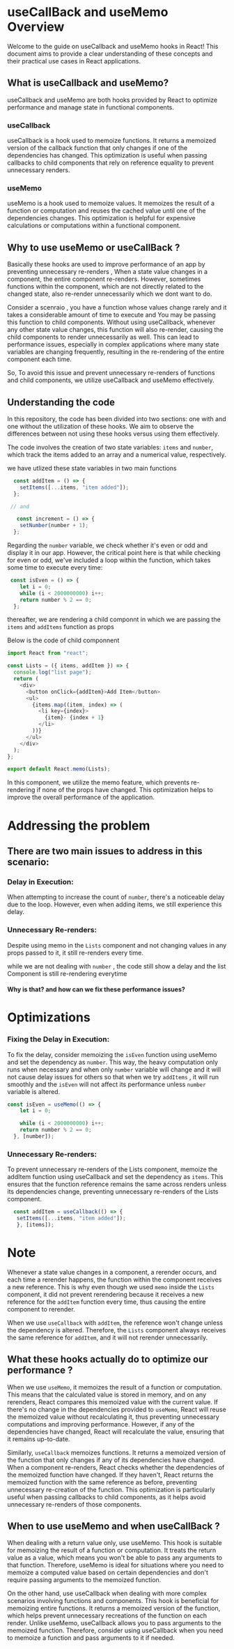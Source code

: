 
# useCallBack and useMemo Overview

Welcome to the guide on useCallback and useMemo hooks in React! This document aims to provide a clear understanding of these concepts and their practical use cases in React applications.

## What is useCallback and useMemo?
useCallback and useMemo are both hooks provided by React to optimize performance and manage state in functional components.

### useCallback
useCallback is a hook used to memoize functions. It returns a memoized version of the callback function that only changes if one of the dependencies has changed. This optimization is useful when passing callbacks to child components that rely on reference equality to prevent unnecessary renders.

### useMemo
useMemo is a hook used to memoize values. It memoizes the result of a function or computation and reuses the cached value until one of the dependencies changes. This optimization is helpful for expensive calculations or computations within a functional component.


## Why to use useMemo or useCallBack ?

Basically these hooks are used to improve performance of an app by preventing unnecessary re-renders , When a state value changes in a component, the entire component re-renders. However, sometimes functions within the component, which are not directly related to the changed state, also re-render unnecessarily which we dont want to do.

Consider a scenraio , you have a function whose values change rarely and it takes a considerable amount of time to execute and You may be passing this function to child components. Without using useCallback, whenever any other state value changes, this function will also re-render, causing the child components to render unnecessarily as well. This can lead to performance issues, especially in complex applications where many state variables are changing frequently, resulting in the re-rendering of the entire component each time.
 
So, To avoid this issue and prevent unnecessary re-renders of functions and child components, we utilize useCallback and useMemo effectively.






## Understanding the code


In this repository, the code has been divided into two sections: one with and one without the utilization of these hooks. We aim to observe the differences between not using these hooks versus using them effectively.

The code involves the creation of two state variables: `items` and `number`, which track the items added to an array and a numerical value, respectively.

we have utlized these state variables in two main functions 

```javascript
  const addItem = () => {
    setItems([...items, "item added"]);
  };

 // and

   const increment = () => {
    setNumber(number + 1);
  };

```

Regarding the `number` variable, we check whether it's even or odd and display it in our app. However, the critical point here is that while checking for even or odd, we've included a loop within the function, which takes some time to execute every time:


```javascript
 const isEven = () => {
    let i = 0;
    while (i < 2000000000) i++;
    return number % 2 == 0;
  };

```

thereafter, we are rendering a child componnt <Lists/> in which we are passing the `items` and `addItems` function  as props

Below is the code of child componnent

```javascript
import React from "react";

const Lists = ({ items, addItem }) => {
  console.log("list page");
  return (
    <div>
      <button onClick={addItem}>Add Item</button>
      <ul>
        {items.map((item, index) => (
          <li key={index}>
            {item}- {index + 1}
          </li>
        ))}
      </ul>
    </div>
  );
};

export default React.memo(Lists);
```

In this component, we utilize the memo feature, which prevents re-rendering if none of the props have changed. This optimization helps to improve the overall performance of the application.







# Addressing the problem

## There are two main issues to address in this scenario:

### Delay in Execution: 
When attempting to increase the count of `number`, there's a noticeable delay due to the loop. However, even when adding items, we still experience this delay.

### Unnecessary Re-renders:
Despite using memo in the `Lists` component and not changing values in any props passed to it, it still re-renders every time.


while we are not dealing with `number` , the code still show a delay and the list Component is still re-rendering everytime

#### Why is that? and how can we fix these performance issues?



# Optimizations

### Fixing the Delay in Execution:
To fix the delay, consider  memoizing the `isEven` function using useMemo and set the dependency as `number`. This way, the heavy computation only runs when necessary and when only `number` variable will change and it will not cause delay issues for others so that when we try `addItems` , it will run smoothly and the `isEven` will not affect its performance unless `number` variable is  altered.

```javascript
const isEven = useMemo(() => {
    let i = 0;

    while (i < 2000000000) i++;
    return number % 2 == 0;
  }, [number]);

```

### Unnecessary Re-renders:
To prevent unnecessary re-renders of the Lists component, memoize the addItem function using useCallback and set the dependency as `items`. This ensures that the function reference remains the same across renders unless its dependencies change, preventing unnecessary re-renders of the Lists component.

```javascript
  const addItem = useCallback(() => {
   setItems([...items, "item added"]);
   }, [items]);

```

# Note
Whenever a state value changes in a component, a rerender occurs, and each time a rerender happens, the function within the component receives a new reference. This is why even though we used `memo` inside the `Lists` component, it did not prevent rerendering because it receives a new reference for the `addItem` function every time, thus causing the entire component to rerender.

When we use `useCallback` with `addItem`, the reference won't change unless the dependency is altered. Therefore, the `Lists` component always receives the same reference for `addItem`, and it will not rerender unnecessarily.


## What these hooks actually do to optimize our performance ?

When we use `useMemo`, it memoizes the result of a function or computation. This means that the calculated value is stored in memory, and on any rerenders, React compares this memoized value with the current value. If there's no change in the dependencies provided to `useMemo`, React will reuse the memoized value without recalculating it, thus preventing unnecessary computations and improving performance. However, if any of the dependencies have changed, React will recalculate the value, ensuring that it remains up-to-date.

Similarly, `useCallback` memoizes functions. It returns a memoized version of the function that only changes if any of its dependencies have changed. When a component re-renders, React checks whether the dependencies of the memoized function have changed. If they haven't, React returns the memoized function with the same reference as before, preventing unnecessary re-creation of the function. This optimization is particularly useful when passing callbacks to child components, as it helps avoid unnecessary re-renders of those components.


## When to use useMemo and when useCallBack ?

When dealing with a return value only, use useMemo. This hook is suitable for memoizing the result of a function or computation. It treats the return value as a value, which means you won't be able to pass any arguments to that function. Therefore, useMemo is ideal for situations where you need to memoize a computed value based on certain dependencies and don't require passing arguments to the memoized function.

On the other hand, use useCallback when dealing with more complex scenarios involving functions and components. This hook is beneficial for memoizing entire functions. It returns a memoized version of the function, which helps prevent unnecessary recreations of the function on each render. Unlike useMemo, useCallback allows you to pass arguments to the memoized function. Therefore, consider using useCallback when you need to memoize a function and  pass arguments to it if needed.






